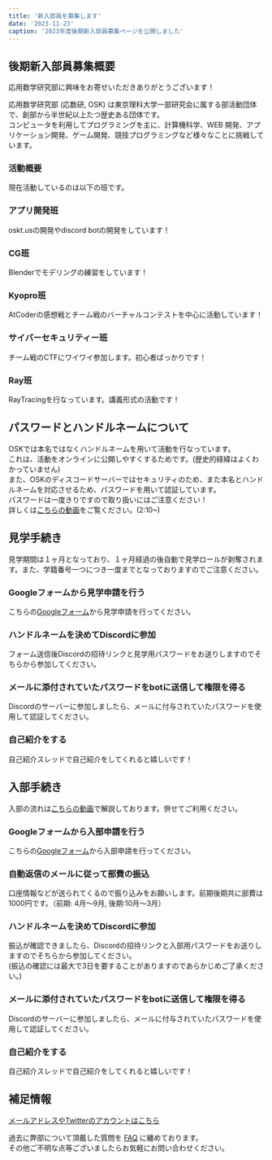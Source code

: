 ```yaml
---
title: '新入部員を募集します'
date: '2023-11-23'
caption: '2023年度後期新入部員募集ページを公開しました'
---
```


## 後期新入部員募集概要

応用数学研究部に興味をお寄せいただきありがとうございます！

応用数学研究部 (応数研, OSK) は東京理科大学一部研究会に属する部活動団体で、創部から半世紀以上たつ歴史ある団体です。  
コンピュータを利用してプログラミングを主に、計算機科学、WEB 開発、アプリケーション開発、ゲーム開発、競技プログラミングなど様々なことに挑戦しています。

### 活動概要

現在活動しているのは以下の班です。

### アプリ開発班
oskt.usの開発やdiscord botの開発をしています！

### CG班
Blenderでモデリングの練習をしています！

### Kyopro班
AtCoderの感想戦とチーム戦のバーチャルコンテストを中心に活動しています！

### サイバーセキュリティー班
チーム戦のCTFにワイワイ参加します。初心者ばっかりです！

### Ray班
RayTracingを行なっています。講義形式の活動です！

## パスワードとハンドルネームについて
OSKでは本名ではなくハンドルネームを用いて活動を行なっています。 <br>
これは、活動をオンラインに公開しやすくするためです。(歴史的経緯はよくわかっていません) <br>
また、OSKのディスコードサーバーではセキュリティのため、また本名とハンドルネームを対応させるため、パスワードを用いて認証しています。 <br>
パスワードは一度きりですので取り扱いにはご注意ください！ <br>
詳しくは[こちらの動画](https://www.youtube.com/watch?v=kCTwlbvTe6I)をご覧ください。(2:10~) <br>


## 見学手続き
見学期間は１ヶ月となっており、１ヶ月経過の後自動で見学ロールが剥奪されます。また、学籍番号一つにつき一度までとなっておりますのでご注意ください。
### Googleフォームから見学申請を行う
こちらの[Googleフォーム](https://forms.gle/T9Gh4LDe2ZgWh414A)から見学申請を行ってください。

### ハンドルネームを決めてDiscordに参加
フォーム送信後Discordの招待リンクと見学用パスワードをお送りしますのでそちらから参加してください。

### メールに添付されていたパスワードをbotに送信して権限を得る
Discordのサーバーに参加しましたら、メールに付与されていたパスワードを使用して認証してください。

### 自己紹介をする
自己紹介スレッドで自己紹介をしてくれると嬉しいです！

## 入部手続き
入部の流れは[こちらの動画](https://www.youtube.com/watch?v=kCTwlbvTe6I)で解説しております。併せてご利用ください。


### Googleフォームから入部申請を行う
こちらの[Googleフォーム](https://forms.gle/fGRPGtEQCzHPv8uw5)から入部申請を行ってください。

### 自動返信のメールに従って部費の振込
口座情報などが送られてくるので振り込みをお願いします。前期後期共に部費は1000円です。（前期: 4月〜9月, 後期:10月〜3月）

### ハンドルネームを決めてDiscordに参加
振込が確認できましたら、Discordの招待リンクと入部用パスワードをお送りしますのでそちらから参加してください。 <br>
(振込の確認には最大で3日を要することがありますのであらかじめご了承ください。)

### メールに添付されていたパスワードをbotに送信して権限を得る
Discordのサーバーに参加しましたら、メールに付与されていたパスワードを使用して認証してください。

### 自己紹介をする
自己紹介スレッドで自己紹介をしてくれると嬉しいです！

## 補足情報
[メールアドレスやTwitterのアカウントはこちら](/contact)   

過去に弊部について頂戴した質問を [FAQ](/faq) に纏めております。  
その他ご不明な点等ございましたらお気軽にお問い合わせください。  
